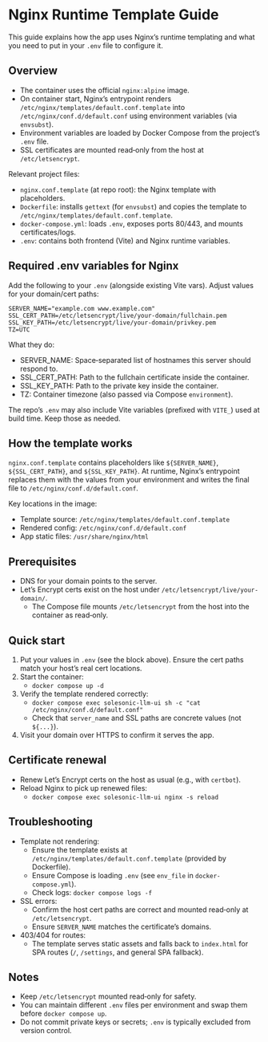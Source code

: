 # Nginx Runtime Template Guide

This guide explains how the app uses Nginx’s runtime templating and what you need to put in your `.env` file to configure it.

## Overview
- The container uses the official `nginx:alpine` image.
- On container start, Nginx’s entrypoint renders `/etc/nginx/templates/default.conf.template` into `/etc/nginx/conf.d/default.conf` using environment variables (via `envsubst`).
- Environment variables are loaded by Docker Compose from the project’s `.env` file.
- SSL certificates are mounted read‑only from the host at `/etc/letsencrypt`.

Relevant project files:
- `nginx.conf.template` (at repo root): the Nginx template with placeholders.
- `Dockerfile`: installs `gettext` (for `envsubst`) and copies the template to `/etc/nginx/templates/default.conf.template`.
- `docker-compose.yml`: loads `.env`, exposes ports 80/443, and mounts certificates/logs.
- `.env`: contains both frontend (Vite) and Nginx runtime variables.

## Required .env variables for Nginx
Add the following to your `.env` (alongside existing Vite vars). Adjust values for your domain/cert paths:

```
SERVER_NAME="example.com www.example.com"
SSL_CERT_PATH=/etc/letsencrypt/live/your-domain/fullchain.pem
SSL_KEY_PATH=/etc/letsencrypt/live/your-domain/privkey.pem
TZ=UTC
```

What they do:
- SERVER_NAME: Space‑separated list of hostnames this server should respond to.
- SSL_CERT_PATH: Path to the fullchain certificate inside the container.
- SSL_KEY_PATH: Path to the private key inside the container.
- TZ: Container timezone (also passed via Compose `environment`).

The repo’s `.env` may also include Vite variables (prefixed with `VITE_`) used at build time. Keep those as needed.

## How the template works
`nginx.conf.template` contains placeholders like `${SERVER_NAME}`, `${SSL_CERT_PATH}`, and `${SSL_KEY_PATH}`. At runtime, Nginx’s entrypoint replaces them with the values from your environment and writes the final file to `/etc/nginx/conf.d/default.conf`.

Key locations in the image:
- Template source: `/etc/nginx/templates/default.conf.template`
- Rendered config: `/etc/nginx/conf.d/default.conf`
- App static files: `/usr/share/nginx/html`

## Prerequisites
- DNS for your domain points to the server.
- Let’s Encrypt certs exist on the host under `/etc/letsencrypt/live/your-domain/`.
  - The Compose file mounts `/etc/letsencrypt` from the host into the container as read‑only.

## Quick start
1) Put your values in `.env` (see the block above). Ensure the cert paths match your host’s real cert locations.
2) Start the container:
   - `docker compose up -d`
3) Verify the template rendered correctly:
   - `docker compose exec solesonic-llm-ui sh -c "cat /etc/nginx/conf.d/default.conf"`
   - Check that `server_name` and SSL paths are concrete values (not `${...}`).
4) Visit your domain over HTTPS to confirm it serves the app.

## Certificate renewal
- Renew Let’s Encrypt certs on the host as usual (e.g., with `certbot`).
- Reload Nginx to pick up renewed files:
  - `docker compose exec solesonic-llm-ui nginx -s reload`

## Troubleshooting
- Template not rendering:
  - Ensure the template exists at `/etc/nginx/templates/default.conf.template` (provided by Dockerfile).
  - Ensure Compose is loading `.env` (see `env_file` in `docker-compose.yml`).
  - Check logs: `docker compose logs -f`
- SSL errors:
  - Confirm the host cert paths are correct and mounted read‑only at `/etc/letsencrypt`.
  - Ensure `SERVER_NAME` matches the certificate’s domains.
- 403/404 for routes:
  - The template serves static assets and falls back to `index.html` for SPA routes (`/`, `/settings`, and general SPA fallback).

## Notes
- Keep `/etc/letsencrypt` mounted read‑only for safety.
- You can maintain different `.env` files per environment and swap them before `docker compose up`.
- Do not commit private keys or secrets; `.env` is typically excluded from version control.
